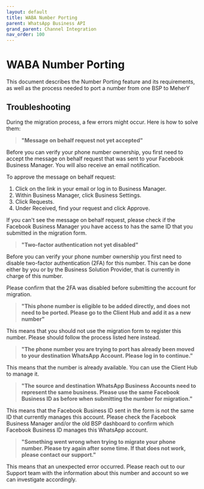 ```yaml
---
layout: default
title: WABA Number Porting
parent: WhatsApp Business API
grand_parent: Channel Integration
nav_order: 100
---
```

# WABA Number Porting
This document describes the Number Porting feature and its requirements, as well as the process needed to port a number from one BSP to MeherY



## Troubleshooting

During the migration process, a few errors might occur. Here is how to solve them:


> **"Message on behalf request not yet accepted"**


Before you can verify your phone number ownership, you first need to accept the message on behalf request that was sent to your Facebook Business Manager. You will also receive an email notification.

To approve the message on behalf request:

1. Click on the link in your email or log in to Business Manager.
1. Within Business Manager, click Business Settings.
1. Click Requests.
1. Under Received, find your request and click Approve.

If you can't see the message on behalf request, please check if the Facebook Business Manager you have access to has the same ID that you submitted in the migration form.

> **"Two-factor authentication not yet disabled"**


Before you can verify your phone number ownership you first need to disable two-factor authentication (2FA) for this number. This can be done either by you or by the Business Solution Provider, that is currently in charge of this number.

Please confirm that the 2FA was disabled before submitting the account for migration.

> **"This phone number is eligible to be added directly, and does not need to be ported. Please go to the Client Hub and add it as a new number"**

This means that you should not use the migration form to register this number. Please should follow the process listed here instead.

> **"The phone number you are trying to port has already been moved to your destination WhatsApp Account. Please log in to continue."**

This means that the number is already available. You can use the Client Hub to manage it.


> **"The source and destination WhatsApp Business Accounts need to represent the same business. Please use the same Facebook Business ID as before when submitting the number for migration."**

This means that the Facebook Business ID sent in the form is not the same ID that currently manages this account. Please check the Facebook Business Manager and/or the old BSP dashboard to confirm which Facebook Business ID manages this WhatsApp account.

> **"Something went wrong when trying to migrate your phone number. Please try again after some time. If that does not work, please contact our support."**

This means that an unexpected error occurred. Please reach out to our Support team with the information about this number and account so we can investigate accordingly.






